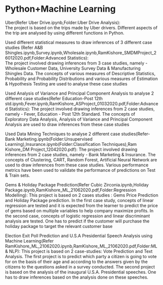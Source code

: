 # Python+Machine Learning
Uber(Refer Uber Drive.ipynb,Folder:Uber Drive Analysis):  
The project is based on the trips made by Uber drivers. Different aspects of the trip are analysed by using different functions in Python.

Used different statistical measures to draw inferences of 3 different case studies
(Refer A&B Shingles.ipynb,Survey.ipynb,Wholesale.ipynb,RamKishore_SMDMProject_26012020.pdf,Folder:Advanced Statistics):  
The project involved drawing inferences from 3 case studies, namely - Wholesale Customer Data, University Survey Data & Manufacturing Shingles Data. The concepts of various measures of Descriptive Statistics, Probability and Probability Distributions and various measures of Estimation & Hypothesis Testing are used to analyse these case studies

Used Analysis of Variance and Principal Component Analysis to analyse 2 different case studies(Refer Education-Post 12th std.ipynb,Fever.ipynb,RamKishore_ASProject_01032020.pdf,Folder:Advanced Statistics):
The project involved drawing inferences from 2 case studies, namely - Fever, Education - Post 12th Standard. The concepts of Exploratory Data Analysis, Analysis of Variance and Principal Component Analysis are used to draw inferences from these case studies

Used Data Mining Techniques to analyse 2 different case studies(Refer-Bank Marketing.ipynb(Folder:Unsupervised Learning),Insurance.ipynb(Folder:Classification Techniques),Ram Kishore_DM Project_12042020.pdf):
The project involved drawing inferences from 2 case studies, namely - Bank Marketing & Insurance. The concepts of Clustering, CART, Random Forest, Artificial Neural Network are used to draw inferences from these case studies. Various performance metrics have been used to validate the performance of predictions on Test & Train sets.

Gems & Holiday Package Prediction(Refer Cubic Zirconia.ipynb,Holiday Package.ipynb,RamKishore_ML_21062020.pdf,Folder:Regression Modelling):
This project is based on 2 cases studies : Gems Price Prediction and Holiday Package prediction. In the first case study, concepts of linear regression are tested and it is expected from the learner to predict the price of gems based on multiple variables to help company maximize profits. In the second case, concepts of logistic regression and linear discriminant analysis are tested. One has to predict if the customer will purchase the holiday package to target the relevant customer base

Election Exit Poll Prediction and U.S.A Presidential Speech Analysis using Machine Learning(Refer RamKishore_ML_21062020.ipynb,RamKishore_ML_21062020.pdf,Folder:ML & NLP):
This project is based on 2 case-studies: Vote Prediction and Text Analysis. The first project is to predict which party a citizen is going to vote for on the basis of their age and according to the answers given by the citizens to the questions asked in a survey conducted. The second project is based on the analysis of the inaugural U.S.A. Presidential speeches. One has to draw inferences based on the analysis done on these speeches.
